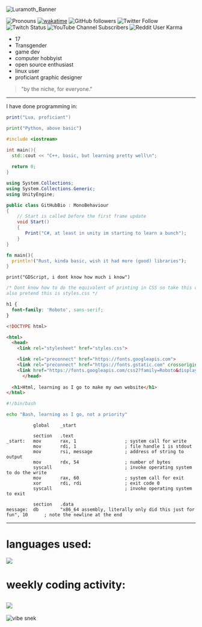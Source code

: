 ![Luramoth_Banner](https://user-images.githubusercontent.com/85266594/142786858-4e64baf3-3f5f-4361-907b-0a08698e9451.png)

![Pronouns](https://img.shields.io/badge/Pronouns-She%2Fher-%23ff69b4)
[![wakatime](https://wakatime.com/badge/user/58d443b6-e6af-4fa2-9946-c53ddafb5a4f.svg)](https://wakatime.com/@58d443b6-e6af-4fa2-9946-c53ddafb5a4f)
![GitHub followers](https://img.shields.io/github/followers/LuraMoth?style=social)
![Twitter Follow](https://img.shields.io/twitter/follow/LuraMoth?style=social)
![Twitch Status](https://img.shields.io/twitch/status/LuraMoth?style=social)
![YouTube Channel Subscribers](https://img.shields.io/youtube/channel/subscribers/UC0C4D-P1e1SUxVgYikP19DQ?style=social)
![Reddit User Karma](https://img.shields.io/reddit/user-karma/combined/LuraMoth?style=social)

- 17
- Transgender
- game dev
- computer hobbyist
- open source enthusiast
- linux user
- proficiant graphic designer

> "by the niche, for everyone."

---

I have done programming in:

```lua
print("Lua, proficiant")
```

```python
print("Python, above basic")
```

```C++
#include <iostream>

int main(){
  std::cout << "C++, basic, but learning pretty well\n";
  
  return 0;
}
```
```C#
using System.Collections;
using System.Collections.Generic;
using UnityEngine;

public class GitHubBio : MonoBehaviour
{
	// Start is called before the first frame update
	void Start()
	{
 	   Print("C#, at least in unity im starting to learn a bunch");
	}
}

```

```rust
fn main(){
  println!("Rust, kinda basic, wish it had more (good) libraries");
}
```

```GDScript
print("GDScript, i dont know how much i know")
```

```CSS
/* Dont know how to do the equivalent of printing in CSS so take this comment insted lol,
also pretend this is styles.css */

h1 {
  font-family: 'Roboto', sans-serif;
}
```

```HTML
<!DOCTYPE html>

<html>
  <head>
    <link rel="stylesheet" href="styles.css">

    <link rel="preconnect" href="https://fonts.googleapis.com">
    <link rel="preconnect" href="https://fonts.gstatic.com" crossorigin>
    <link href="https://fonts.googleapis.com/css2?family=Roboto&display=swap" rel="stylesheet">
      </head>
  
  <h1>Html, learning as I go to make my own website</h1>
</html>
```

```bash
#!/bin/bash

echo "Bash, learning as I go, not a priority"
```
```assembly
          global    _start

          section   .text
_start:   mov       rax, 1                  ; system call for write
          mov       rdi, 1                  ; file handle 1 is stdout
          mov       rsi, message            ; address of string to output
          mov       rdx, 54                 ; number of bytes
          syscall                           ; invoke operating system to do the write
          mov       rax, 60                 ; system call for exit
          xor       rdi, rdi                ; exit code 0
          syscall                           ; invoke operating system to exit

          section   .data
message:  db        "x86_64 assembly, literally only did this just for fun", 10      ; note the newline at the end
```
---
# languages used:
<a href="https://wakatime.com"><img src="https://wakatime.com/share/@58d443b6-e6af-4fa2-9946-c53ddafb5a4f/18bfb3c7-0eb7-4098-a99f-0f7c6d8f944f.png" /></a>
# weekly coding activity:
<a href="https://wakatime.com"><img src="https://wakatime.com/share/@Luramoth/0ef6150a-5fbc-4058-921b-bc01d53e25b9.png" /></a>
---

![vibe snek](https://user-images.githubusercontent.com/85266594/142788745-a9a7827e-bd0c-4db4-90ac-afeacc5375ef.png)
